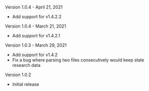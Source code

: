 Version 1.0.4 - April 21, 2021
* Add support for v1.4.2.2

Version 1.0.4 - March 21, 2021
* Add support for v1.4.2.1

Version 1.0.3 - March 29, 2021
* Add support for v1.4.2
* Fix a bug where parsing two files consecutively would keep stale research data

Version 1.0.2
* Initial release
